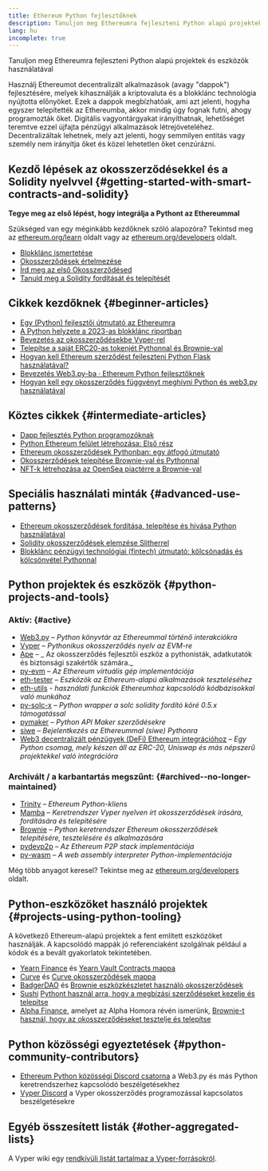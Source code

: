 ```yaml
---
title: Ethereum Python fejlesztőknek
description: Tanuljon meg Ethereumra fejleszteni Python alapú projektek és eszközök használatával
lang: hu
incomplete: true
---
```


<FeaturedText>Tanuljon meg Ethereumra fejleszteni Python alapú projektek és eszközök használatával</FeaturedText>

Használj Ethereumot decentralizált alkalmazások (avagy "dappok") fejlesztésére, melyek kihasználják a kriptovaluta és a blokklánc technológia nyújtotta előnyöket. Ezek a dappok megbízhatóak, ami azt jelenti, hogyha egyszer telepítették az Ethereumba, akkor mindig úgy fognak futni, ahogy programozták őket. Digitális vagyontárgyakat irányíthatnak, lehetőséget teremtve ezzel újfajta pénzügyi alkalmazások létrejöveteléhez. Decentralizáltak lehetnek, mely azt jelenti, hogy semmilyen entitás vagy személy nem irányítja őket és közel lehetetlen őket cenzúrázni.

## Kezdő lépések az okosszerződésekkel és a Solidity nyelvvel {#getting-started-with-smart-contracts-and-solidity}

**Tegye meg az első lépést, hogy integrálja a Pythont az Ethereummal**

Szükséged van egy méginkább kezdőknek szóló alapozóra? Tekintsd meg az [ethereum.org/learn](/learn/) oldalt vagy az [ethereum.org/developers](/developers/) oldalt.

- [Blokklánc ismertetése](https://kauri.io/article/d55684513211466da7f8cc03987607d5/blockchain-explained)
- [Okosszerződések értelmezése](https://kauri.io/article/e4f66c6079e74a4a9b532148d3158188/ethereum-101-part-5-the-smart-contract)
- [Írd meg az első Okosszerződésed](https://kauri.io/article/124b7db1d0cf4f47b414f8b13c9d66e2/remix-ide-your-first-smart-contract)
- [Tanuld meg a Solidity fordítását és telepítését](https://kauri.io/article/973c5f54c4434bb1b0160cff8c695369/understanding-smart-contract-compilation-and-deployment)

## Cikkek kezdőknek {#beginner-articles}

- [Egy (Python) fejlesztői útmutató az Ethereumra](https://snakecharmers.ethereum.org/a-developers-guide-to-ethereum-pt-1/)
- [A Python helyzete a 2023-as blokklánc riportban](https://tradingstrategy.ai/blog/the-state-of-python-in-blockchain-in-2023)
- [Bevezetés az okosszerződésekbe Vyper-rel](https://kauri.io/#collections/Getting%20Started/an-introduction-to-smart-contracts-with-vyper/)
- [Telepítse a saját ERC20-as tokenjét Pythonnal és Brownie-val](https://betterprogramming.pub/python-blockchain-token-deployment-tutorial-create-an-erc20-77a5fd2e1a58)
- [Hogyan kell Ethereum szerződést fejleszteni Python Flask használatával?](https://medium.com/coinmonks/how-to-develop-ethereum-contract-using-python-flask-9758fe65976e)
- [Bevezetés Web3.py-ba · Ethereum Python fejlesztőknek](https://www.dappuniversity.com/articles/web3-py-intro)
- [Hogyan kell egy okosszerződés függvényt meghívni Python és web3.py használatával](https://stackoverflow.com/questions/57580702/how-to-call-a-smart-contract-function-using-python-and-web3-py)

## Köztes cikkek {#intermediate-articles}

- [Dapp fejlesztés Python programozóknak](https://levelup.gitconnected.com/dapps-development-for-python-developers-f52b32b54f28)
- [Python Ethereum felület létrehozása: Első rész](https://hackernoon.com/creating-a-python-ethereum-interface-part-1-4d2e47ea0f4d)
- [Ethereum okosszerződések Pythonban: egy átfogó útmutató](https://hackernoon.com/ethereum-smart-contracts-in-python-a-comprehensive-ish-guide-771b03990988)
- [Okosszerződések telepítése Brownie-val és Pythonnal](https://dev.to/patrickalphac/using-brownie-for-to-deploy-smart-contracts-1kkp)
- [NFT-k létrehozása az OpenSea piactérre a Brownie-val](https://www.freecodecamp.org/news/how-to-make-an-nft-and-render-on-opensea-marketplace/)

## Speciális használati minták {#advanced-use-patterns}

- [Ethereum okosszerződések fordítása, telepítése és hívása Python használatával](https://yohanes.gultom.id/2018/11/28/compiling-deploying-and-calling-ethereum-smartcontract-using-python/)
- [Solidity okosszerződések elemzése Slitherrel](https://kauri.io/#collections/DevOps/analyze-solidity-smart-contracts-with-slither/#analyze-solidity-smart-contracts-with-slither)
- [Blokklánc pénzügyi technológiai (fintech) útmutató: kölcsönadás és kölcsönvétel Pythonnal](https://blog.chain.link/blockchain-fintech-defi-tutorial-lending-borrowing-python/)

## Python projektek és eszközök {#python-projects-and-tools}

### Aktív: {#active}

- [Web3.py](https://github.com/ethereum/web3.py) – _Python könyvtár az Ethereummal történő interakciókra_
- [Vyper](https://github.com/ethereum/vyper/) – _Pythonikus okosszerződés nyelv az EVM-re_
- [Ape](https://github.com/ApeWorX/ape) – _ Az okosszerződés fejlesztői eszköz a pythonisták, adatkutatók és biztonsági szakértők számára._
- [py-evm](https://github.com/ethereum/py-evm) – _Az Ethereum virtuális gép implementációja_
- [eth-tester](https://github.com/ethereum/eth-tester) – _Eszközök az Ethereum-alapú alkalmazások teszteléséhez_
- [eth-utils](https://github.com/ethereum/eth-utils/) - _használati funkciók Ethereumhoz kapcsolódó kódbázisokkal való munkához_
- [py-solc-x](https://pypi.org/project/py-solc-x/) – _Python wrapper a solc solidity fordító köré 0.5.x támogatással_
- [pymaker](https://github.com/makerdao/pymaker) – _Python API Maker szerződésekre_
- [siwe](https://github.com/spruceid/siwe-py) – _Bejelentkezés az Ethereummal (siwe) Pythonra_
- [Web3 decentralizált pénzügyek (DeFi) Ethereum integrációhoz](https://github.com/tradingstrategy-ai/web3-ethereum-defi) – _Egy Python csomag, mely készen áll az ERC-20, Uniswap és más népszerű projektekkel való integrációra_

### Archivált / a karbantartás megszűnt: {#archived--no-longer-maintained}

- [Trinity](https://github.com/ethereum/trinity) – _Ethereum Python-kliens_
- [Mamba](https://github.com/arjunaskykok/mamba) – _Keretrendszer Vyper nyelven írt okosszerződések írására, fordítására és telepítésére_
- [Brownie](https://github.com/eth-brownie/brownie) – _Python keretrendszer Ethereum okosszerződések telepítésére, tesztelésére és alkalmazására_
- [pydevp2p](https://github.com/ethereum/pydevp2p) – _Az Ethereum P2P stack implementációja_
- [py-wasm](https://github.com/ethereum/py-wasm) – _A web assembly interpreter Python-implementációja_

Még több anyagot keresel? Tekintse meg az [ethereum.org/developers](/developers/) oldalt.

## Python-eszközöket használó projektek {#projects-using-python-tooling}

A következő Ethereum-alapú projektek a fent említett eszközöket használják. A kapcsolódó mappák jó referenciaként szolgálnak például a kódok és a bevált gyakorlatok tekintetében.

- [Yearn Finance](https://yearn.finance/) és [Yearn Vault Contracts mappa](https://github.com/yearn/yearn-vaults)
- [Curve](https://curve.fi/) és [Curve okosszerződések mappa](https://github.com/curvefi/curve-contract)
- [BadgerDAO](https://badger.com/) és [Brownie eszközkészletet használó okosszerződések](https://github.com/Badger-Finance/badger-system)
- [Sushi](https://sushi.com/) [Pythont használ arra, hogy a megbízási szerződéseket kezelje és telepítse](https://github.com/sushiswap/sushi-vesting-protocols)
- [Alpha Finance](https://alphafinance.io/), amelyet az Alpha Homora révén ismerünk, [Brownie-t használ, hogy az okosszerződéseket tesztelje és telepítse](https://github.com/AlphaFinanceLab/alpha-staking-contract)

## Python közösségi egyeztetések {#python-community-contributors}

- [Ethereum Python közösségi Discord csatorna](https://discord.gg/9zk7snTfWe) a Web3.py és más Python keretrendszerhez kapcsolódó beszélgetésekhez
- [Vyper Discord](https://discord.gg/SdvKC79cJk) a Vyper okosszerződés programozással kapcsolatos beszélgetésekre

## Egyéb összesített listák {#other-aggregated-lists}

A Vyper wiki egy [rendkívüli listát tartalmaz a Vyper-forrásokról](https://github.com/vyperlang/vyper/wiki/Vyper-tools-and-resources).